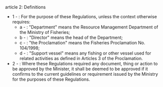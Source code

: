 article 2: Definitions

<ul>
			<li>1 - : For the purpose of these Regulations, unless the context otherwise requires:<ul>
						<li>a - : &quot;Department&quot; means the Resource Management Department of the Ministry of Fisheries;<ul>
						</ul></li>						<li>b - : &quot;Director&quot; means the head of the Department;<ul>
						</ul></li>						<li>c - : &quot;the Proclamation&quot; means the Fisheries Proclamation No. 104&#x2F;1998;<ul>
						</ul></li>						<li>d - : &quot;Support vessel&quot; means any fishing or other vessel used for related activities as defined in 				Articles 3 of the Proclamation.<ul>
						</ul></li>			</ul></li>			<li>2 - : Where these Regulations required any document, thing or action to be approved by the Minister, it shall be deemed to be approved if it confirms to the current guidelines or requirement issued by the Ministry for the purposes of these Regulations.<ul>
			</ul></li></ul>